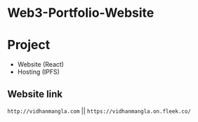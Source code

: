 # Web3-Portfolio-Website

# Project
- Website (React)
- Hosting (IPFS)

## Website link
`http://vidhanmangla.com` || `https://vidhanmangla.on.fleek.co/`
